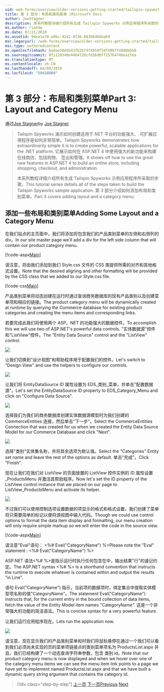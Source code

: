 ```yaml
---
uid: web-forms/overview/older-versions-getting-started/tailspin-spyworks/tailspin-spyworks-part-3
title: 第 3 部分：布局和类别菜单 |Microsoft Docs
author: JoeStagner
description: 本系列教程详细介绍所有生成 Tailspin Spyworks 示例应用程序所采取的步骤。 第 3 部分介绍如何添加布局和类别菜单。
ms.author: riande
ms.date: 07/21/2010
ms.assetid: 94ea1a70-a9bc-4241-8f36-08366d64bab9
msc.legacyurl: /web-forms/overview/older-versions-getting-started/tailspin-spyworks/tailspin-spyworks-part-3
msc.type: authoredcontent
ms.openlocfilehash: badae58d5b43fb2674f4918f54f999ff48d0b5b0
ms.sourcegitcommit: 0f1119340e4464720cfd16d0ff15764746ea1fea
ms.translationtype: MT
ms.contentlocale: zh-CN
ms.lasthandoff: 04/09/2019
ms.locfileid: "59418009"
---
```

# <a name="part-3-layout-and-category-menu"></a><span data-ttu-id="c3b25-104">第 3 部分：布局和类别菜单</span><span class="sxs-lookup"><span data-stu-id="c3b25-104">Part 3: Layout and Category Menu</span></span>

<span data-ttu-id="c3b25-105">通过[Joe Stagner](https://github.com/JoeStagner)</span><span class="sxs-lookup"><span data-stu-id="c3b25-105">by [Joe Stagner](https://github.com/JoeStagner)</span></span>

> <span data-ttu-id="c3b25-106">Tailspin Spyworks 演示如何创建适用于.NET 平台的功能强大、 可扩展应用程序是如何非常简单。</span><span class="sxs-lookup"><span data-stu-id="c3b25-106">Tailspin Spyworks demonstrates how extraordinarily simple it is to create powerful, scalable applications for the .NET platform.</span></span> <span data-ttu-id="c3b25-107">它展示如何在 ASP.NET 4 中使用强大的新功能来构建在线商店，包括购物、 签出和管理。</span><span class="sxs-lookup"><span data-stu-id="c3b25-107">It shows off how to use the great new features in ASP.NET 4 to build an online store, including shopping, checkout, and administration.</span></span>
> 
> <span data-ttu-id="c3b25-108">本系列教程详细介绍所有生成 Tailspin Spyworks 示例应用程序所采取的步骤。</span><span class="sxs-lookup"><span data-stu-id="c3b25-108">This tutorial series details all of the steps taken to build the Tailspin Spyworks sample application.</span></span> <span data-ttu-id="c3b25-109">第 3 部分介绍如何添加布局和类别菜单。</span><span class="sxs-lookup"><span data-stu-id="c3b25-109">Part 3 covers adding layout and a category menu.</span></span>


## <a id="_Toc260221669"></a>  <span data-ttu-id="c3b25-110">添加一些布局和类别菜单</span><span class="sxs-lookup"><span data-stu-id="c3b25-110">Adding Some Layout and a Category Menu</span></span>

<span data-ttu-id="c3b25-111">在我们站点的主页面中，我们将添加将包含我们的产品类别菜单的左侧和右侧列的 div。</span><span class="sxs-lookup"><span data-stu-id="c3b25-111">In our site master page we'll add a div for the left side column that will contain our product category menu.</span></span>

[!code-aspx[Main](tailspin-spyworks-part-3/samples/sample1.aspx)]

<span data-ttu-id="c3b25-112">请注意，将由我们添加到我们 Style.css 文件的 CSS 类提供所需的对齐和其他格式设置。</span><span class="sxs-lookup"><span data-stu-id="c3b25-112">Note that the desired aligning and other formatting will be provided by the CSS class that we added to our Style.css file.</span></span>

[!code-css[Main](tailspin-spyworks-part-3/samples/sample2.css)]

<span data-ttu-id="c3b25-113">产品类别菜单将动态创建在运行时通过查询商务数据库的现有产品类别以及创建菜单项和相应的链接。</span><span class="sxs-lookup"><span data-stu-id="c3b25-113">The product category menu will be dynamically created at runtime by querying the Commerce database for existing product categories and creating the menu items and corresponding links.</span></span>

<span data-ttu-id="c3b25-114">若要完成此我们将使用两个 ASP。NET 的功能强大的数据控件。</span><span class="sxs-lookup"><span data-stu-id="c3b25-114">To accomplish this we will use two of ASP.NET's powerful data controls.</span></span> <span data-ttu-id="c3b25-115">"实体数据源"控件和"ListView"控件。</span><span class="sxs-lookup"><span data-stu-id="c3b25-115">The "Entity Data Source" control and the "ListView" control.</span></span>

![](tailspin-spyworks-part-3/_static/image1.jpg)

<span data-ttu-id="c3b25-116">让我们切换到"设计视图"和帮助程序用于配置我们的控件。</span><span class="sxs-lookup"><span data-stu-id="c3b25-116">Let's switch to "Design View" and use the helpers to configure our controls.</span></span>

![](tailspin-spyworks-part-3/_static/image2.jpg)

<span data-ttu-id="c3b25-117">让我们将 EntityDataSource ID 属性设置为 EDS\_类别\_菜单，并单击"配置数据源"。</span><span class="sxs-lookup"><span data-stu-id="c3b25-117">Let's set the EntityDataSource ID property to EDS\_Category\_Menu and click on "Configure Data Source".</span></span>

![](tailspin-spyworks-part-3/_static/image3.jpg)

<span data-ttu-id="c3b25-118">选择我们为我们的商务数据库创建实体数据源模型时为我们创建的 CommerceEntities 连接，然后单击"下一步"。</span><span class="sxs-lookup"><span data-stu-id="c3b25-118">Select the CommerceEntities Connection that was created for us when we created the Entity Data Source Model for our Commerce Database and click "Next".</span></span>

![](tailspin-spyworks-part-3/_static/image4.jpg)

<span data-ttu-id="c3b25-119">选择"类别"实体集名称，并将其余选项为默认值。</span><span class="sxs-lookup"><span data-stu-id="c3b25-119">Select the "Categories" Entity set name and leave the rest of the options as default.</span></span> <span data-ttu-id="c3b25-120">单击"完成"。</span><span class="sxs-lookup"><span data-stu-id="c3b25-120">Click "Finish".</span></span>

<span data-ttu-id="c3b25-121">现在让我们在我们对 ListView 的页面放置的 ListView 控件实例的 ID 属性设置\_ProductsMenu 并激活其帮助程序。</span><span class="sxs-lookup"><span data-stu-id="c3b25-121">Now let's set the ID property of the ListView control instance that we placed on our page to ListView\_ProductsMenu and activate its helper.</span></span>

![](tailspin-spyworks-part-3/_static/image5.jpg)

<span data-ttu-id="c3b25-122">不过我们可以使用控制选项设置数据的项显示的格式和格式设置，我们创建了菜单将只需要简单的标记以便将源视图中输入代码。</span><span class="sxs-lookup"><span data-stu-id="c3b25-122">Though we could use control options to format the data item display and formatting, our menu creation will only require simple markup so we will enter the code in the source view.</span></span>

[!code-aspx[Main](tailspin-spyworks-part-3/samples/sample3.aspx)]

<span data-ttu-id="c3b25-123">请注意"Eval"语句： &lt;%# Eval("CategoryName") %&gt;</span><span class="sxs-lookup"><span data-stu-id="c3b25-123">Please note the "Eval" statement : &lt;%# Eval("CategoryName") %&gt;</span></span>

<span data-ttu-id="c3b25-124">ASP.NET 语法&lt;%# %&gt;是指示运行时执行任何包含在中，输出结果"行"的速记约定。</span><span class="sxs-lookup"><span data-stu-id="c3b25-124">The ASP.NET syntax &lt;%# %&gt; is a shorthand convention that instructs the runtime to execute whatever is contained within and output the results "in Line".</span></span>

<span data-ttu-id="c3b25-125">语句 Eval("CategoryName") 指示，当前项的数据项时，绑定集合中提取实体模型项名称的值"CategoryName"。</span><span class="sxs-lookup"><span data-stu-id="c3b25-125">The statement Eval("CategoryName") instructs that, for the current entry in the bound collection of data items, fetch the value of the Entity Model item names "CategoryName".</span></span> <span data-ttu-id="c3b25-126">这是一个非常强大的功能的简洁语法。</span><span class="sxs-lookup"><span data-stu-id="c3b25-126">This is concise syntax for a very powerful feature.</span></span>

<span data-ttu-id="c3b25-127">让我们运行应用程序现在。</span><span class="sxs-lookup"><span data-stu-id="c3b25-127">Lets run the application now.</span></span>

![](tailspin-spyworks-part-3/_static/image6.jpg)

<span data-ttu-id="c3b25-128">请注意，现在显示我们的产品类别菜单和时我们将鼠标悬停在通过一个我们可以看到我们必须尚未实现的页的菜单项链接点的类别菜单项名为 ProductsList.aspx 并且，我们已经构建了一个动态查询字符串参数，包含 类别 id。</span><span class="sxs-lookup"><span data-stu-id="c3b25-128">Note that our product category menu is now displayed and when we hover over one of the category menu items we can see the menu item link points to a page we have yet to implement named ProductsList.aspx and that we have built a dynamic query string argument that contains the category id.</span></span>

> [!div class="step-by-step"]
> <span data-ttu-id="c3b25-129">[上一页](tailspin-spyworks-part-2.md)
> [下一页](tailspin-spyworks-part-4.md)</span><span class="sxs-lookup"><span data-stu-id="c3b25-129">[Previous](tailspin-spyworks-part-2.md)
[Next](tailspin-spyworks-part-4.md)</span></span>
